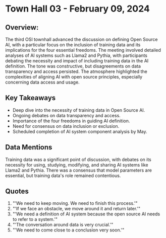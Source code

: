# Town Hall 03 - February 09, 2024

## Overview:
The third OSI townhall advanced the discussion on defining Open Source AI, with a particular focus on the inclusion of training data and its implications for the four essential freedoms. The meeting involved detailed analyses of AI systems such as Llama2 and Pythia, with participants debating the necessity and impact of including training data in the AI definition. The tone was constructive, but disagreements on data transparency and access persisted. The atmosphere highlighted the complexities of aligning AI with open source principles, especially concerning data access and usage.

## Key Takeaways
- Deep dive into the necessity of training data in Open Source AI.
- Ongoing debates on data transparency and access.
- Importance of the four freedoms in guiding AI definition.
- Need for consensus on data inclusion or exclusion.
- Scheduled completion of AI system component analysis by May.

## Data Mentions
Training data was a significant point of discussion, with debates on its necessity for using, studying, modifying, and sharing AI systems like Llama2 and Pythia. There was a consensus that model parameters are essential, but training data's role remained contentious.

## Quotes
1. "'We need to keep moving. We need to finish this process.'"
2. "'If we face an obstacle, we move around it and return later.'"
3. "'We need a definition of AI system because the open source AI needs to refer to a system.'"
4. "'The conversation around data is very crucial.'"
5. "'We need to come close to a conclusion very soon.'"

